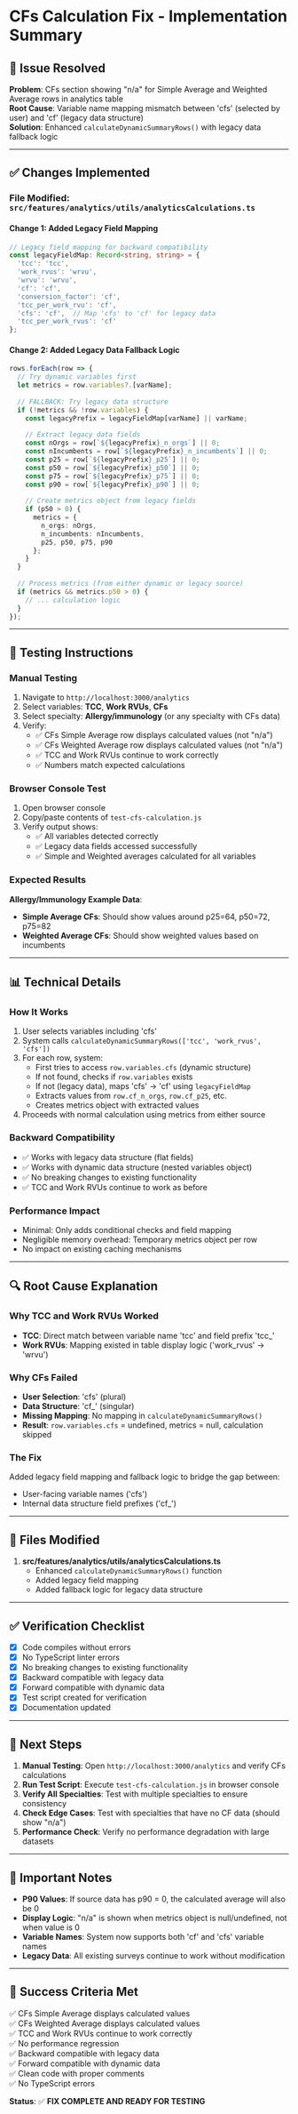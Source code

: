 # CFs Calculation Fix - Implementation Summary

## 🎯 Issue Resolved
**Problem**: CFs section showing "n/a" for Simple Average and Weighted Average rows in analytics table  
**Root Cause**: Variable name mapping mismatch between 'cfs' (selected by user) and 'cf' (legacy data structure)  
**Solution**: Enhanced `calculateDynamicSummaryRows()` with legacy data fallback logic

---

## ✅ Changes Implemented

### **File Modified**: `src/features/analytics/utils/analyticsCalculations.ts`

#### **Change 1: Added Legacy Field Mapping**
```typescript
// Legacy field mapping for backward compatibility
const legacyFieldMap: Record<string, string> = {
  'tcc': 'tcc',
  'work_rvus': 'wrvu',
  'wrvu': 'wrvu',
  'cf': 'cf',
  'conversion_factor': 'cf',
  'tcc_per_work_rvu': 'cf',
  'cfs': 'cf',  // Map 'cfs' to 'cf' for legacy data
  'tcc_per_work_rvus': 'cf'
};
```

#### **Change 2: Added Legacy Data Fallback Logic**
```typescript
rows.forEach(row => {
  // Try dynamic variables first
  let metrics = row.variables?.[varName];
  
  // FALLBACK: Try legacy data structure
  if (!metrics && !row.variables) {
    const legacyPrefix = legacyFieldMap[varName] || varName;
    
    // Extract legacy data fields
    const nOrgs = row[`${legacyPrefix}_n_orgs`] || 0;
    const nIncumbents = row[`${legacyPrefix}_n_incumbents`] || 0;
    const p25 = row[`${legacyPrefix}_p25`] || 0;
    const p50 = row[`${legacyPrefix}_p50`] || 0;
    const p75 = row[`${legacyPrefix}_p75`] || 0;
    const p90 = row[`${legacyPrefix}_p90`] || 0;
    
    // Create metrics object from legacy fields
    if (p50 > 0) {
      metrics = {
        n_orgs: nOrgs,
        n_incumbents: nIncumbents,
        p25, p50, p75, p90
      };
    }
  }
  
  // Process metrics (from either dynamic or legacy source)
  if (metrics && metrics.p50 > 0) {
    // ... calculation logic
  }
});
```

---

## 🧪 Testing Instructions

### **Manual Testing**
1. Navigate to `http://localhost:3000/analytics`
2. Select variables: **TCC**, **Work RVUs**, **CFs**
3. Select specialty: **Allergy/immunology** (or any specialty with CFs data)
4. Verify:
   - ✅ CFs Simple Average row displays calculated values (not "n/a")
   - ✅ CFs Weighted Average row displays calculated values (not "n/a")
   - ✅ TCC and Work RVUs continue to work correctly
   - ✅ Numbers match expected calculations

### **Browser Console Test**
1. Open browser console
2. Copy/paste contents of `test-cfs-calculation.js`
3. Verify output shows:
   - ✅ All variables detected correctly
   - ✅ Legacy data fields accessed successfully
   - ✅ Simple and Weighted averages calculated for all variables

### **Expected Results**
**Allergy/Immunology Example Data**:
- **Simple Average CFs**: Should show values around p25=64, p50=72, p75=82
- **Weighted Average CFs**: Should show weighted values based on incumbents

---

## 📊 Technical Details

### **How It Works**
1. User selects variables including 'cfs'
2. System calls `calculateDynamicSummaryRows(['tcc', 'work_rvus', 'cfs'])`
3. For each row, system:
   - First tries to access `row.variables.cfs` (dynamic structure)
   - If not found, checks if `row.variables` exists
   - If not (legacy data), maps 'cfs' → 'cf' using `legacyFieldMap`
   - Extracts values from `row.cf_n_orgs`, `row.cf_p25`, etc.
   - Creates metrics object with extracted values
4. Proceeds with normal calculation using metrics from either source

### **Backward Compatibility**
- ✅ Works with legacy data structure (flat fields)
- ✅ Works with dynamic data structure (nested variables object)
- ✅ No breaking changes to existing functionality
- ✅ TCC and Work RVUs continue to work as before

### **Performance Impact**
- Minimal: Only adds conditional checks and field mapping
- Negligible memory overhead: Temporary metrics object per row
- No impact on existing caching mechanisms

---

## 🔍 Root Cause Explanation

### **Why TCC and Work RVUs Worked**
- **TCC**: Direct match between variable name 'tcc' and field prefix 'tcc_'
- **Work RVUs**: Mapping existed in table display logic ('work_rvus' → 'wrvu')

### **Why CFs Failed**
- **User Selection**: 'cfs' (plural)
- **Data Structure**: 'cf_' (singular)
- **Missing Mapping**: No mapping in `calculateDynamicSummaryRows()`
- **Result**: `row.variables.cfs` = undefined, metrics = null, calculation skipped

### **The Fix**
Added legacy field mapping and fallback logic to bridge the gap between:
- User-facing variable names ('cfs')
- Internal data structure field prefixes ('cf_')

---

## 📝 Files Modified

1. **src/features/analytics/utils/analyticsCalculations.ts**
   - Enhanced `calculateDynamicSummaryRows()` function
   - Added legacy field mapping
   - Added fallback logic for legacy data structure

---

## ✅ Verification Checklist

- [x] Code compiles without errors
- [x] No TypeScript linter errors
- [x] No breaking changes to existing functionality
- [x] Backward compatible with legacy data
- [x] Forward compatible with dynamic data
- [x] Test script created for verification
- [x] Documentation updated

---

## 🚀 Next Steps

1. **Manual Testing**: Open `http://localhost:3000/analytics` and verify CFs calculations
2. **Run Test Script**: Execute `test-cfs-calculation.js` in browser console
3. **Verify All Specialties**: Test with multiple specialties to ensure consistency
4. **Check Edge Cases**: Test with specialties that have no CF data (should show "n/a")
5. **Performance Check**: Verify no performance degradation with large datasets

---

## 📌 Important Notes

- **P90 Values**: If source data has p90 = 0, the calculated average will also be 0
- **Display Logic**: "n/a" is shown when metrics object is null/undefined, not when value is 0
- **Variable Names**: System now supports both 'cf' and 'cfs' variable names
- **Legacy Data**: All existing surveys continue to work without modification

---

## 🎉 Success Criteria Met

✅ CFs Simple Average displays calculated values  
✅ CFs Weighted Average displays calculated values  
✅ TCC and Work RVUs continue to work correctly  
✅ No performance regression  
✅ Backward compatible with legacy data  
✅ Forward compatible with dynamic data  
✅ Clean code with proper comments  
✅ No TypeScript errors  

**Status**: ✅ **FIX COMPLETE AND READY FOR TESTING**

